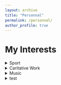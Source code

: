 ```yaml
---
layout: archive
title: "Personnal"
permalink: /personnal/
author_profile: true
---
```

# My Interests

<details>
  <summary>Sport</summary>
   Dear Website Visitors,
   I hope this message finds you in good spirits. Today, I'm excited to share a glimpse into the active and adventurous side of my life, a realm that has played a significant role in shaping my identity.
   From the early age of 6 until I turned 18, rugby was more than just a sport for me – it was a way of life. The camaraderie, the physicality, and the sheer thrill of the game were constants in my formative years. Beyond the rugby pitch, my love for outdoor sports knows no bounds. Whether it's the rhythmic pounding of my feet against the pavement while running, the adrenaline-fueled excitement of trail running, the serenity of trekking, or the speed and freedom experienced while riding a VTT or road bike – each activity holds a special place in my heart.
   During my high school years, I immersed myself in the sports section, actively participating in volleyball, swimming, and VTT. While these were the mainstays, the sports section also introduced me to a plethora of exciting activities that ranged far and wide. These experiences not only fueled my passion for sports but also fostered a sense of exploration and discovery. 
   In my undergraduate years, I had the privilege of serving as the president of the sports association for the CPES bachelor's degree program. This role allowed me to further contribute to the vibrant sports community within the academic sphere, promoting the values of teamwork, discipline, and the joy of physical activity even though it was during Covid times.
   I extend an invitation to you to join me in exploring the world of sports, whether through shared interests or by discovering something new together. Feel free to delve into this section of my website to gain a deeper understanding of the various facets of my sporting journey.
   If you're inclined, I'd love to hear about your own sporting adventures. Perhaps you could share your favorite activities, memorable moments, or even your go-to outdoor spots.
   Thank you for taking the time to learn a bit more about this aspect of my life. I look forward to the opportunity to connect with you through our shared enthusiasm for sports.
   Sportively,
   Adrien 

</details>

<details>
  <summary>Caritative Work</summary>
  
  ## Trek'Yz - A Charitable Journey for A Chacun son Everest !

  # Trek'Yz - A Charitable Journey Fueled by Passion

  ## About Trek'Yz

  [Trek'Yz Instagram Page](https://www.instagram.com/trekyz/?hl=fr)

  ### Overview

  Trek'Yz is a charitable project that I co-founded alongside my twin, Rémi Berard, and one of my best friends, Tom Lengellé. Born from our shared passion for sports, a deep connection to Auvergne, and the commitment to making a positive impact, Trek'Yz represents a unique fusion of physical endurance and philanthropy.

  ### The Extended Challenge

  Our project took on a new dimension as we set out to cover a remarkable 100 kilometers in just two days. Every kilometer we traversed contributed €10, while each summit conquered added €100 to our fundraising efforts. Against the stunning backdrop of Auvergne, our beloved natal region, this extended challenge aimed to push our physical limits while raising crucial funds for the association "A Chacun son Everest !".

  ### The Epic Journey

  Embarking on this odyssey, we journeyed through the heart of Auvergne, embracing the diverse landscapes that define our region. Whether under the radiant sun or the quiet moon, our team moved with purpose and determination. The extended duration of this challenge allowed us to delve even deeper into the beauty of our surroundings, fostering a profound connection to the cause we were championing.

  ### Purposeful Strides

    Every step of the 100 kilometers symbolized our commitment to making a difference. The funds we raised were directed towards the invaluable work of "A Chacun son Everest !," supporting children and women affected by cancer. The challenge became more than a physical feat; it became a testament to the resilience of the human spirit and the collective power of a community working towards a meaningful cause.


  ### Get Involved

  If you are inspired by our odyssey and wish to contribute or stay updated on our adventures, follow our [Instagram page](https://www.instagram.com/trekyz/?hl=fr).

  Join us in celebrating the indomitable spirit of Trek'Yz - where each kilometer is a testament to our shared commitment to making a positive impact.

  Thank you for your interest and support.

  Best regards,

  Adrien
  
  Co-founder, Trek'Yz

    ---

# Trek'Yz - Connect with Us!

## About Trek'Yz

[Trek'Yz Instagram Page](https://www.instagram.com/trekyz/?hl=fr)

### Meet the Team

- [Tom Lengellé - Facebook](https://m.facebook.com/tom.lengelle/)
- [Rémi Berard - LinkedIn](https://www.linkedin.com/in/remiberard/)

### In the Media

- [La Montagne Article](https://www.lamontagne.fr/yzeure-03400/sports/trois-yzeuriens-realisent-un-defi-sportif-pour-lever-des-dons-pour-l-association-a-chacun-son-everest_13810196/)
 - [A Chacun son Everest Article](https://www.achacunsoneverest.com/articles/5987/3-jeunes-engages-dans-une-randonnee-solidaire-aux-cotes-da-chacun-son-everest)

### Image

![Trek'Yz Team](images/images_trekyz.png)

### Overview

Trek'Yz is more than just a charitable project; it's a journey we've undertaken to make a positive impact. Follow our adventures on [Instagram](https://www.instagram.com/trekyz/?hl=fr) and connect with the team members:

- **Tom Lengellé**: Follow Tom's updates on [Facebook](https://m.facebook.com/tom.lengelle/).
- **Rémi Berard**: Learn more about Rémi's journey on [LinkedIn](https://www.linkedin.com/in/remiberard/).

### In the News

Explore our feature in the local journal, [La Montagne](https://www.lamontagne.fr/yzeure-03400/sports/trois-yzeuriens-realisent-un-defi-sportif-pour-lever-des-dons-pour-l-association-a-chacun-son-everest_13810196/), and read about our mission on [A Chacun son Everest's official page](https://www.achacunsoneverest.com/articles/5987/3-jeunes-engages-dans-une-randonnee-solidaire-aux-cotes-da-chacun-son-everest).

### The Journey Concludes

With gratitude and a sense of accomplishment, we announce the conclusion of our fundraising project. The support we received has exceeded our expectations, and the funds raised will make a significant impact on the lives of those touched by cancer.

If you've been part of this journey, thank you for your generosity and encouragement. While this specific chapter may be closing, our commitment to making a positive impact continues. Stay connected with Trek'Yz for future endeavors and opportunities to join us in making a difference.

Thank you for being part of the Trek'Yz community.

Best regards,

Adrien
Co-founder, Trek'Yz


</details>

<details>
  <summary>Music</summary>
  I wanted to take a moment to share a bit more about myself in the personal section of my academic website. Beyond my academic pursuits, I have a deep passion for music that has been a constant companion throughout my life.
  
  From the powerful beats of rock music to the distinctive sounds of Britpop, the improvisational nature of jazz, and the unique charm of indie tunes, I find inspiration in a diverse range of musical genres. My musical journey began during middle and high school when I had the incredible opportunity to play the French horn. Those years were filled with enriching experiences, and the French horn became an integral part of my identity. I particularly like the concerto for French Horn for Mozart or, a bit more unknown, Julius Watkins music : a black-american French Horn Jazzman.
  
  Recently, I've embarked on a new chapter by picking up the guitar. The process of learning and creating music has been both challenging and immensely rewarding. As I explore this new avenue, I've also found a growing interest in playing bass. The rhythmic foundation and melodic possibilities of the bass guitar have captured my fascination, and I am excited about the prospect of delving deeper into this aspect of musical expression.
  
  Music, for me, is not just a hobby; it's a source of joy, self-discovery, and connection. I believe that the intersection of academic pursuits and personal passions contributes to a more holistic understanding of oneself.
  
  
  I invite you to join me on this musical journey, whether through shared interests or by discovering something new together. Feel free to explore this section of my website to learn more about the multifaceted aspects of who I am. 
  
  If you are inclined, I would be delighted if you could share your Spotify Wrapped or your account details, enabling us to collectively enjoy the enriching world of music.
  
  Thank you for taking the time to get to know me a bit better. I look forward to connecting with you through the universal language of music.
  
  (written with the help of ChatGPT 😏) 

</details>


 <details>
  <summary>test</summary>

  Music is a constant companion in my life. I enjoy a diverse range of genres, including rock, Britpop, jazz, and indie. In my earlier years, I played the French horn and later transitioned to playing the guitar. Recently, I've developed a keen interest in playing the bass. Music, for me, is not just a hobby; it's a source of joy, self-discovery, and connection.


  **Recent Musical Endeavors**

  - *Guitar Journey*: Exploring new chords and melodies on the guitar has been a fulfilling recent endeavor. From acoustic ballads to electric riffs, the guitar has become a versatile companion.

  - *Bass Exploration*: Venturing into the world of bass playing has been both challenging and exciting. The rhythmic foundation and deep tones of the bass guitar have added a new dimension to my musical expression.

  Feel free to share your favorite music or recommend albums that you've been enjoying lately!

</details>
